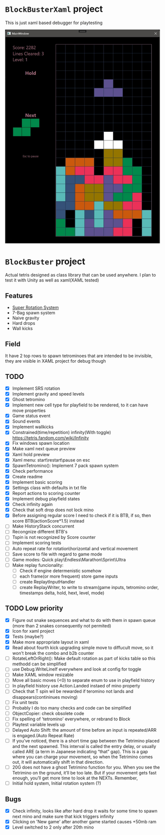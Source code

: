 ﻿# `BlockBusterXaml` project  
This is just xaml based debugger for playtesting

![Screen](readme/screen.jpg?raw=true "Main window screenshot")


# `BlockBuster` project  
Actual tetris designed as class library that can be used anywhere. I plan to test it with Unity as well as xaml(XAML tested)  


## Features
- [Super Rotation System](https://tetris.fandom.com/wiki/SRS)
- 7-Bag spawn system
- Naive gravity
- Hard drops
- Wall kicks

## Field
It have 2 top rows to spawn tetrominoes that are intended to be invisible, they are visible in XAML project for debug though

## TODO
- [x] Implement SRS rotation
- [x] Implement gravity and speed levels
- [x] Ghost tetromino
- [x] Implement new cell type for playfield to be rendered, to it can have move properties
- [x] Game status event
- [x] Sound events
- [x] Implement wallkicks
- [x] Constrained(time/repetition) infinity(With toggle) https://tetris.fandom.com/wiki/Infinity
- [x] Fix windows spawn location
- [x] Make xaml next queue preview
- [x] Xaml hold preview
- [x] Xaml menu: start\restart\pause on esc
- [x] SpawnTetromino(): Implement 7 pack spawn system
- [x] Check performance
- [x] Create readme
- [x] Implement basic scoring
- [x] Settings class with defaults in txt file
- [x] Report actions to scoring counter
- [x] Implement debug playfield states
- [x] Check infinity again
- [x] Check that soft drop does not lock mino
- [x] Before assigning regular score I need to check if it is BTB, if so, then score BTB(actionScore*1.5) instead
- [ ] Make HistoryStack concurrent
- [ ] Recongnize different BTB's
- [ ] Tspin is not recognized by Score counter
- [ ] Implement scoring tests
- [ ] Auto repeat rate for rotation\horizontal and vertical movement
- [ ] Save score to file with regard to game mode
- [ ] Game modes: Quick play\Endless\Marathon\Sprint\Ultra 
- [ ] Make replay funcionality: 
    - [ ] Check if engine determenistic somehow
    - [ ] each frame(or more frequent) store game inputs
    - [ ] create ReplaytInputHandler 
    - [ ] create ReplayWriter, to write to stream(game inputs, tetromino order, timestamps delta, hold, hext, level, mode)

## TODO Low priority
- [x] Figure out snake sequences and what to do with them in spawn queue (more than 2 snakes consequently not permited)
- [x] Icon for xaml project
- [x] Tests (maybe?)
- [x] Make more appropriate layout in xaml
- [x] Read about fourth kick upgrading simple move to diffucult move, so it won't break the combo and b2b counter
- [ ] RotateLeftOrRight(): Make default rotation as part of kicks table so this methodd can be simplified
- [ ] use Debug.WriteLineIf everywhere and look at config for toggle
- [ ] Make XAML window resizable
- [ ] Move all basic moves (<0) to separate enum to use in playfield history
- [ ] In playfield history use Action.Landed instaed of mino property
- [ ] Check that T spin wil be rewarded if teromino not lands and disappears(contininues moving)
- [ ] Fix unit tests
- [ ] Probably I do too many checks and code can be simplified
- [ ] ObjectCopier: check obsolete code
- [ ] Fix spelling of 'tetromino' everywhere, or rebrand to Block
- [ ] Playtest variable levels up
- [ ] Delayed Auto Shift: the amount of time before an input is repeated/ARR is engaged.(Auto Repeat Rate)
- [ ] If you’ve noticed, there is a short time gap between the Tetrimino placed and the next spawned. This interval is called the entry delay, or usually called ARE (a term in Japanese indicating “that” gap). This is a gap where you can charge your movement, so when the Tetrimino comes out, it will automatically shift in that direction. 
- [ ] 20G does not have a ghost Tetrimino function for you. When you see the Tetrimino on the ground, it’ll be too late. But if your movement gets fast enough, you’ll get more time to look at the NEXTs. Remember,
- [ ] Initial hold system, Initial rotation system (?)

## Bugs
- [x] Check infinity, looks like after hard drop it waits for some time to spawn next mino and make sure that kick triggers infinity
- [x] Clicking on 'New game' after another game started causes +50mb ram
- [x] Level switched to 2 only after 20th mino